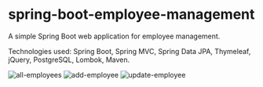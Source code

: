 # spring-boot-employee-management

A simple Spring Boot web application for employee management.

Technologies used: Spring Boot, Spring MVC, Spring Data JPA, Thymeleaf, jQuery, PostgreSQL, Lombok, Maven.

![all-employees](https://user-images.githubusercontent.com/86558116/215583387-37d6f275-1b8d-464b-b297-36bfa5a4198f.png)
![add-employee](https://user-images.githubusercontent.com/86558116/215583466-a08c98d3-2cbb-4060-97ec-bd13e13e2871.png)
![update-employee](https://user-images.githubusercontent.com/86558116/215583480-c524a1c9-8da3-4136-aabd-ed2e9c1dbb7d.png)
